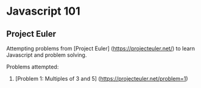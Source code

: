# Javascript 101
## Project Euler

Attempting problems from [Project Euler] (https://projecteuler.net/) to learn Javascript and problem solving.

Problems attempted:
1. [Problem 1: Multiples of 3 and 5] (https://projecteuler.net/problem=1)

